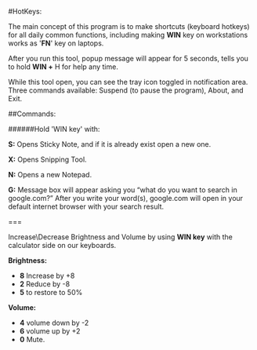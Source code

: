 #HotKeys:

The main concept of this program is to make shortcuts (keyboard hotkeys) for all daily common functions, including making **WIN** key on workstations works as '**FN**' key on laptops.

After you run this tool, popup message will appear for 5 seconds, tells you to hold **WIN +** H for help any time.


While this tool open, you can see the tray icon toggled in notification area. Three commands available: Suspend
(to pause the program), About, and Exit.

##Commands:

######Hold  'WIN key' with:

**S:**
Opens Sticky Note, and if it is already exist open a new one.

**X:**
Opens Snipping Tool.

**N:**
Opens a new Notepad.

**G:**
Message box will appear asking you “what do you want to search in google.com?”
After you write your word(s), google.com will open in your default internet browser with your search result.

===

Increase\Decrease Brightness and Volume by using **WIN key** with the calculator side on our keyboards.

**Brightness:**
- **8** Increase by +8
- **2**  Reduce by -8
- **5** to restore to 50%

**Volume:**
- **4** volume down by -2
- **6** volume up by +2
- **0** Mute.
